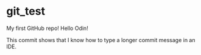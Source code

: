 # git_test
My first GitHub repo!
Hello Odin!

This commit shows that I know how to type a longer commit message in an IDE.